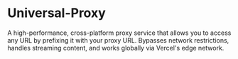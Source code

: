 # Universal-Proxy
A high-performance, cross-platform proxy service that allows you to access any URL by prefixing it with your proxy URL. Bypasses network restrictions, handles streaming content, and works globally via Vercel's edge network.
